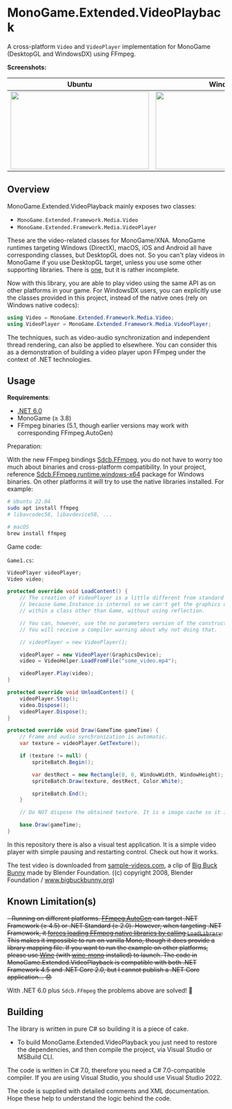 # MonoGame.Extended.VideoPlayback

A cross-platform `Video` and `VideoPlayer` implementation for MonoGame (DesktopGL and WindowsDX) using FFmpeg.

**Screenshots:**

| Ubuntu | Windows |
|--------|------------|
| <img src="https://raw.githubusercontent.com/hozuki/OpenMLTD.Projector/master/media/VideoPlayback/screenshots/screenshot1.png" width="320" height="180" /> | <img src="https://raw.githubusercontent.com/hozuki/OpenMLTD.Projector/master/media/VideoPlayback/screenshots/screenshot2.png" width="320" height="180" /> |

## Overview

MonoGame.Extended.VideoPlayback mainly exposes two classes:

- `MonoGame.Extended.Framework.Media.Video`
- `MonoGame.Extended.Framework.Media.VideoPlayer`

These are the video-related classes for MonoGame/XNA. MonoGame runtimes targeting Windows (DirectX), macOS, iOS and Android all have corresponding
classes, but DesktopGL does not. So you can't play videos in MonoGame if you use DesktopGL target, unless you use some other supporting libraries. There is [one](https://github.com/brundows/XnaFFmpegDecoder), but it is rather incomplete.

Now with this library, you are able to play video using the same API as on other platforms in your game. For WindowsDX users, you can explicitly use the classes provided in this project, instead of the native ones (rely on Windows native codecs):

```csharp
using Video = MonoGame.Extended.Framework.Media.Video;
using VideoPlayer = MonoGame.Extended.Framework.Media.VideoPlayer;
```

The techniques, such as video-audio synchronization and independent thread rendering, can also be applied to elsewhere. You can consider this as a demonstration of building a video player upon FFmpeg under the context of .NET technologies.

## Usage

**Requirements**:

- [.NET 6.0](https://dotnet.microsoft.com/en-us/download/dotnet/6.0)
- MonoGame (≥ 3.8)
- FFmpeg binaries (5.1, though earlier versions may work with corresponding FFmpeg.AutoGen)

Preparation:

With the new FFmpeg bindings [Sdcb.FFmpeg](https://nuget.org/packages/Sdcb.FFmpeg), you do not have to worry too much about binaries and cross-platform compatibility.
In your project, reference [Sdcb.FFmpeg.runtime.windows-x64](https://nuget.org/packages/Sdcb.FFmpeg.runtime.windows-x64) package for Windows binaries. On other platforms
it will try to use the native libraries installed. For example:

```bash
# Ubuntu 22.04
sudo apt install ffmpeg
# libavcodec58, libavdevice58, ...

# macOS
brew install ffmpeg
```

Game code:

`Game1.cs`:

```csharp
VideoPlayer videoPlayer;
Video video;

protected override void LoadContent() {
    // The creation of VideoPlayer is a little different from standard implementations,
    // because Game.Instance is internal so we can't get the graphics device of the running game
    // within a class other than Game, without using reflection.

    // You can, however, use the no parameters version of the constructor like the comment below.
    // You will receive a compiler warning about why not doing that.

    // videoPlayer = new VideoPlayer();

    videoPlayer = new VideoPlayer(GraphicsDevice);
    video = VideoHelper.LoadFromFile("some_video.mp4");

    videoPlayer.Play(video);
}

protected override void UnloadContent() {
    videoPlayer.Stop();
    video.Dispose();
    videoPlayer.Dispose();
}

protected override void Draw(GameTime gameTime) {
    // Frame and audio synchronization is automatic.
    var texture = videoPlayer.GetTexture();

    if (texture != null) {
        spriteBatch.Begin();

        var destRect = new Rectangle(0, 0, WindowWidth, WindowHeight);
        spriteBatch.Draw(texture, destRect, Color.White);

        spriteBatch.End();
    }

    // Do NOT dispose the obtained texture. It is a image cache so it is not recreated every call.

    base.Draw(gameTime);
}
```

In this repository there is also a visual test application. It is a simple video player with simple pausing and restarting control. Check out how it works.

The test video is downloaded from [sample-videos.com](http://www.sample-videos.com/), a clip of [Big Buck Bunny](https://peach.blender.org/) made by Blender Foundation. ((c) copyright 2008, Blender Foundation / www.bigbuckbunny.org)

## Known Limitation(s)

<del>- Running on different platforms. [FFmpeg.AutoGen](https://github.com/Ruslan-B/FFmpeg.AutoGen) can target .NET Framework (≥ 4.5) or .NET Standard (≥ 2.0). However, when targeting .NET Framework, it [forces loading FFmpeg native libraries by calling `LoadLibrary`](https://github.com/Ruslan-B/FFmpeg.AutoGen/blob/9e1dbffb70843eed62c0be5074da1e024da44622/FFmpeg.AutoGen/Native/LibraryLoader.cs). This makes it impossible to run on vanilla Mono, though it does provide a library mapping file. If you want to run the example on other platforms, please use [Wine](https://www.winehq.org/download) (with [wine-mono](https://wiki.winehq.org/Mono) installed) to launch. The code in MonoGame.Extended.VideoPlayback is compatible with both .NET Framework 4.5 and .NET Core 2.0, but I cannot publish a .NET Core application... :disappointed:</del>

With .NET 6.0 plus `Sdcb.FFmpeg` the problems above are solved! :tada:

## Building

The library is written in pure C# so building it is a piece of cake.

- To build MonoGame.Extended.VideoPlayback you just need to restore the dependencies, and then compile the project, via Visual Studio or MSBuild CLI.

The code is written in C# 7.0, therefore you need a C# 7.0-compatible compiler. If you are using Visual Studio, you should use Visual Studio 2022.

The code is supplied with detailed comments and XML documentation. Hope these help to understand the logic behind the code.
